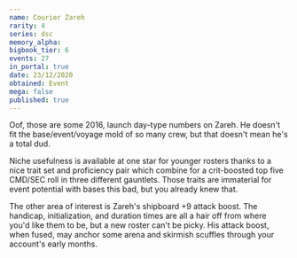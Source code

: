```yaml
---
name: Courier Zareh
rarity: 4
series: dsc
memory_alpha:
bigbook_tier: 6
events: 27
in_portal: true
date: 23/12/2020
obtained: Event
mega: false
published: true
---
```


Oof, those are some 2016, launch day-type numbers on Zareh. He doesn't fit the base/event/voyage mold of so many crew, but that doesn't mean he's a total dud.

Niche usefulness is available at one star for younger rosters thanks to a nice trait set and proficiency pair which combine for a crit-boosted top five CMD/SEC roll in three different gauntlets. Those traits are immaterial for event potential with bases this bad, but you already knew that.

The other area of interest is Zareh's shipboard +9 attack boost. The handicap, initialization, and duration times are all a hair off from where you'd like them to be, but a new roster can't be picky. His attack boost, when fused, may anchor some arena and skirmish scuffles through your account's early months.
